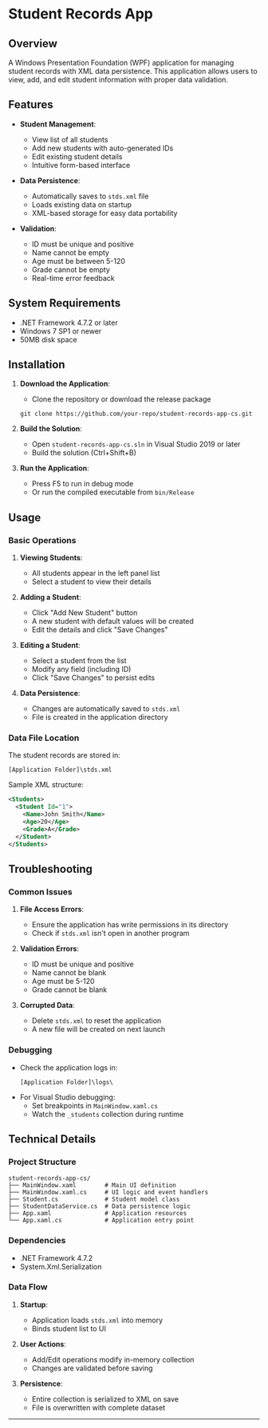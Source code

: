 # Student Records App

## Overview

A Windows Presentation Foundation (WPF) application for managing student records with XML data persistence. This application allows users to view, add, and edit student information with proper data validation.

## Features

- **Student Management**:
  - View list of all students
  - Add new students with auto-generated IDs
  - Edit existing student details
  - Intuitive form-based interface

- **Data Persistence**:
  - Automatically saves to `stds.xml` file
  - Loads existing data on startup
  - XML-based storage for easy data portability

- **Validation**:
  - ID must be unique and positive
  - Name cannot be empty
  - Age must be between 5-120
  - Grade cannot be empty
  - Real-time error feedback

## System Requirements

- .NET Framework 4.7.2 or later
- Windows 7 SP1 or newer
- 50MB disk space

## Installation

1. **Download the Application**:
   - Clone the repository or download the release package
   ```
   git clone https://github.com/your-repo/student-records-app-cs.git
   ```

2. **Build the Solution**:
   - Open `student-records-app-cs.sln` in Visual Studio 2019 or later
   - Build the solution (Ctrl+Shift+B)

3. **Run the Application**:
   - Press F5 to run in debug mode
   - Or run the compiled executable from `bin/Release`

## Usage

### Basic Operations

1. **Viewing Students**:
   - All students appear in the left panel list
   - Select a student to view their details

2. **Adding a Student**:
   - Click "Add New Student" button
   - A new student with default values will be created
   - Edit the details and click "Save Changes"

3. **Editing a Student**:
   - Select a student from the list
   - Modify any field (including ID)
   - Click "Save Changes" to persist edits

4. **Data Persistence**:
   - Changes are automatically saved to `stds.xml`
   - File is created in the application directory

### Data File Location

The student records are stored in:
```
[Application Folder]\stds.xml
```

Sample XML structure:
```xml
<Students>
  <Student Id="1">
    <Name>John Smith</Name>
    <Age>20</Age>
    <Grade>A</Grade>
  </Student>
</Students>
```

## Troubleshooting

### Common Issues

1. **File Access Errors**:
   - Ensure the application has write permissions in its directory
   - Check if `stds.xml` isn't open in another program

2. **Validation Errors**:
   - ID must be unique and positive
   - Name cannot be blank
   - Age must be 5-120
   - Grade cannot be blank

3. **Corrupted Data**:
   - Delete `stds.xml` to reset the application
   - A new file will be created on next launch

### Debugging

- Check the application logs in:
  ```
  [Application Folder]\logs\
  ```
- For Visual Studio debugging:
  - Set breakpoints in `MainWindow.xaml.cs`
  - Watch the `_students` collection during runtime

## Technical Details

### Project Structure

```
student-records-app-cs/
├── MainWindow.xaml        # Main UI definition
├── MainWindow.xaml.cs     # UI logic and event handlers
├── Student.cs             # Student model class
├── StudentDataService.cs  # Data persistence logic
├── App.xaml               # Application resources
└── App.xaml.cs            # Application entry point
```

### Dependencies

- .NET Framework 4.7.2
- System.Xml.Serialization

### Data Flow

1. **Startup**:
   - Application loads `stds.xml` into memory
   - Binds student list to UI

2. **User Actions**:
   - Add/Edit operations modify in-memory collection
   - Changes are validated before saving

3. **Persistence**:
   - Entire collection is serialized to XML on save
   - File is overwritten with complete dataset

---
